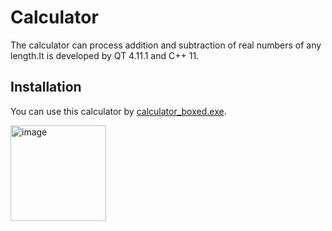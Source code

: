 # Calculator
The calculator can process addition and subtraction of real numbers of any length.It is developed by QT 4.11.1 and C++ 11.
## Installation
You can use this calculator by [calculator_boxed.exe](https://github.com/crystallizedsnow/Calculator/blob/main/calculator_boxed.exe).

<img width="153" alt="image" src="https://github.com/user-attachments/assets/76f38045-6b50-450c-b30f-693eff9ddebf">

